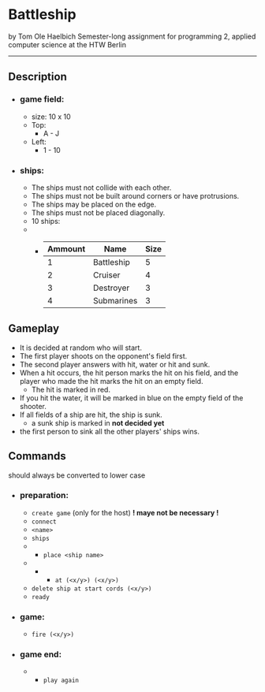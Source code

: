 # Battleship
by Tom Ole Haelbich
Semester-long assignment for programming 2, applied computer science at the HTW Berlin
****

## Description

- ### game field:
  - size: 10 x 10
  - Top:
    - A - J
  -  Left:
     - 1 - 10

- ### ships:
  - The ships must not collide with each other.
  -  The ships must not be built around corners or have protrusions.
  -  The ships may be placed on the edge.
  -  The ships must not be placed diagonally.
  - 10 ships:
  - -  |Ammount|Name|Size|
       |-------|----|----|
       |1|Battleship|5|
       |2|Cruiser|4|
       |3| Destroyer | 3|
       |4|Submarines | 3|

## Gameplay
 -  It is decided at random who will start.
 -  The first player shoots on the opponent's field first.
 -  The second player answers with hit, water or hit and sunk.
 -  When a hit occurs, the hit person marks the hit on his field, and the player who   made the hit marks the hit on an empty field.
    - The hit is marked in red.
 -  If you hit the water, it will be marked in blue on the empty field of the shooter.
 -  If all fields of a ship are hit, the ship is sunk. 
    - a sunk ship is marked in **not decided yet**
 -  the first person to sink all the other players' ships wins.

## Commands

should always be converted to lower case

- ### preparation:

  - `create game` (only for the host) **! maye not be necessary !**
  - `connect`
  - `<name>`
  - `ships`
  - - `place <ship name>`
  - - - `at (<x/y>) (<x/y>)`
  - `delete ship at start cords (<x/y>)`
  - `ready`

- ### game:
  - `fire (<x/y>)`
  
- ### game end:
    - - `play again`

